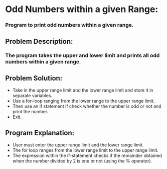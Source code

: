 # Odd Numbers within a given Range:
### Program to print odd numbers within a given range.

## Problem Description: 
### The program takes the upper and lower limit and prints all odd numbers within a given range.

## Problem Solution:
- Take in the upper range limit and the lower range limit and store it in separate variables.
- Use a for-loop ranging from the lower range to the upper range limit.
- Then use an if statement if check whether the number is odd or not and print the number.
- Exit.

## Program Explanation:
- User must enter the upper range limit and the lower range limit.
- The for loop ranges from the lower range limit to the upper range limit.
- The expression within the if-statement checks if the remainder obtained when the number divided by 2 is one or not (using the % operator).

